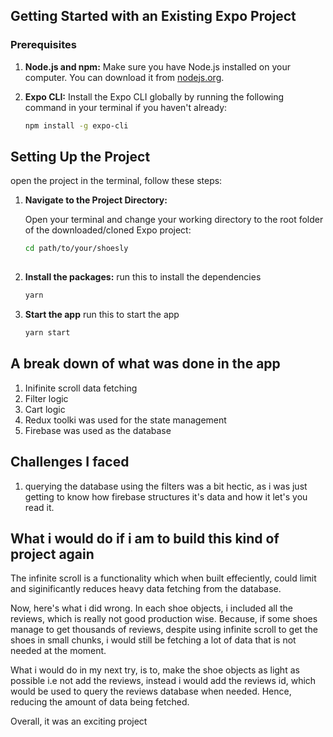 ## Getting Started with an Existing Expo Project

### Prerequisites

1. **Node.js and npm:** Make sure you have Node.js installed on your computer. You can download it from [nodejs.org](https://nodejs.org/).

2. **Expo CLI:** Install the Expo CLI globally by running the following command in your terminal if you haven't already:

   ```bash
   npm install -g expo-cli


## Setting Up the Project

open the project in the terminal, follow these steps:

1. **Navigate to the Project Directory:**

   Open your terminal and change your working directory to the root folder of the downloaded/cloned Expo project:

   ```bash
   cd path/to/your/shoesly
  
2. **Install the packages:**
    run this to install the dependencies

    ```bash
   yarn

3. **Start the app**
    run this to start the app

    ```bash
   yarn start


## A break down of what was done in the app
1. Inifinite scroll data fetching
2. Filter logic
3. Cart logic
4. Redux toolki was used for the state management
5. Firebase was used as the database

## Challenges I faced
1. querying the database using the filters was a bit hectic, as i was just getting to know how firebase structures it's data and how it let's you read it.

## What i would do if i am to build this kind of project again
The infinite scroll is a functionality which when built effeciently, could limit and siginificantly reduces heavy data fetching from the database.

Now, here's what i did wrong. In each shoe objects, i included all the reviews, which is really not good production wise. Because, if some shoes manage to get thousands of reviews, despite using infinite scroll to get the shoes in small chunks, i would still be fetching a lot of data that is not needed at the moment.

What i would do in my next try, is to, make the shoe objects as light as possible i.e not add the reviews, instead i would add the reviews id, which would be used to query the reviews database when needed. Hence, reducing the amount of data being fetched.

Overall, it was an exciting project
   

